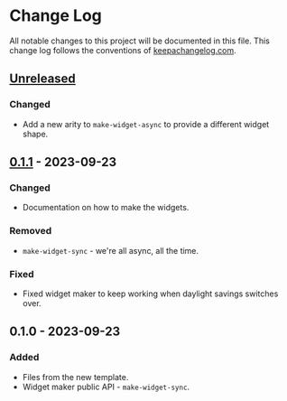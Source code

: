 # Change Log
All notable changes to this project will be documented in this file. This change log follows the conventions of [keepachangelog.com](http://keepachangelog.com/).

## [Unreleased]
### Changed
- Add a new arity to `make-widget-async` to provide a different widget shape.

## [0.1.1] - 2023-09-23
### Changed
- Documentation on how to make the widgets.

### Removed
- `make-widget-sync` - we're all async, all the time.

### Fixed
- Fixed widget maker to keep working when daylight savings switches over.

## 0.1.0 - 2023-09-23
### Added
- Files from the new template.
- Widget maker public API - `make-widget-sync`.

[Unreleased]: https://sourcehost.site/your-name/robot-world/compare/0.1.1...HEAD
[0.1.1]: https://sourcehost.site/your-name/robot-world/compare/0.1.0...0.1.1
